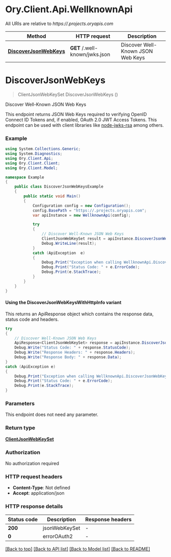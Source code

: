 # Ory.Client.Api.WellknownApi

All URIs are relative to *https://.projects.oryapis.com*

| Method | HTTP request | Description |
|--------|--------------|-------------|
| [**DiscoverJsonWebKeys**](WellknownApi.md#discoverjsonwebkeys) | **GET** /.well-known/jwks.json | Discover Well-Known JSON Web Keys |

<a id="discoverjsonwebkeys"></a>
# **DiscoverJsonWebKeys**
> ClientJsonWebKeySet DiscoverJsonWebKeys ()

Discover Well-Known JSON Web Keys

This endpoint returns JSON Web Keys required to verifying OpenID Connect ID Tokens and, if enabled, OAuth 2.0 JWT Access Tokens. This endpoint can be used with client libraries like [node-jwks-rsa](https://github.com/auth0/node-jwks-rsa) among others.

### Example
```csharp
using System.Collections.Generic;
using System.Diagnostics;
using Ory.Client.Api;
using Ory.Client.Client;
using Ory.Client.Model;

namespace Example
{
    public class DiscoverJsonWebKeysExample
    {
        public static void Main()
        {
            Configuration config = new Configuration();
            config.BasePath = "https://.projects.oryapis.com";
            var apiInstance = new WellknownApi(config);

            try
            {
                // Discover Well-Known JSON Web Keys
                ClientJsonWebKeySet result = apiInstance.DiscoverJsonWebKeys();
                Debug.WriteLine(result);
            }
            catch (ApiException  e)
            {
                Debug.Print("Exception when calling WellknownApi.DiscoverJsonWebKeys: " + e.Message);
                Debug.Print("Status Code: " + e.ErrorCode);
                Debug.Print(e.StackTrace);
            }
        }
    }
}
```

#### Using the DiscoverJsonWebKeysWithHttpInfo variant
This returns an ApiResponse object which contains the response data, status code and headers.

```csharp
try
{
    // Discover Well-Known JSON Web Keys
    ApiResponse<ClientJsonWebKeySet> response = apiInstance.DiscoverJsonWebKeysWithHttpInfo();
    Debug.Write("Status Code: " + response.StatusCode);
    Debug.Write("Response Headers: " + response.Headers);
    Debug.Write("Response Body: " + response.Data);
}
catch (ApiException e)
{
    Debug.Print("Exception when calling WellknownApi.DiscoverJsonWebKeysWithHttpInfo: " + e.Message);
    Debug.Print("Status Code: " + e.ErrorCode);
    Debug.Print(e.StackTrace);
}
```

### Parameters
This endpoint does not need any parameter.
### Return type

[**ClientJsonWebKeySet**](ClientJsonWebKeySet.md)

### Authorization

No authorization required

### HTTP request headers

 - **Content-Type**: Not defined
 - **Accept**: application/json


### HTTP response details
| Status code | Description | Response headers |
|-------------|-------------|------------------|
| **200** | jsonWebKeySet |  -  |
| **0** | errorOAuth2 |  -  |

[[Back to top]](#) [[Back to API list]](../README.md#documentation-for-api-endpoints) [[Back to Model list]](../README.md#documentation-for-models) [[Back to README]](../README.md)

